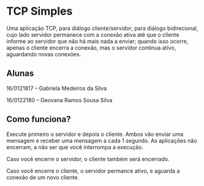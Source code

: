
# TCP Simples

Uma  aplicação TCP, para  diálogo  cliente/servidor,  para  diálogo  bidirecional, cujo lado servidor permanece  com  a  conexão  ativa  até  que  o  cliente  informe  ao  servidor  que  não  há  mais  nada  a  enviar; quando isso ocorre, apenas o cliente encerra a conexão, mas o servidor continua ativo, aguardando novas conexões.

## Alunas

16/0121817 – Gabriela Medeiros da Silva

16/0122180 – Geovana Ramos Sousa Silva

## Como funciona? 

Execute primeiro o servidor e depois o cliente. Ambos vão enviar uma mensagem e receber uma mensagem a cada 1 segundo. As aplicações não encerram, a não ser que você interrompa a execução.

Caso você encerre o servidor, o cliente também será encerrado.

Caso você encerre o cliente, o servidor permance ativo, e aguarda a conexão de um novo cliente. 


